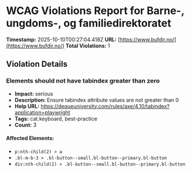 # WCAG Violations Report for Barne-, ungdoms-, og familiedirektoratet

**Timestamp:** 2025-10-10T00:27:04.418Z
**URL:** [https://www.bufdir.no/](https://www.bufdir.no/)
**Total Violations:** 1

## Violation Details

### Elements should not have tabindex greater than zero

- **Impact:** serious
- **Description:** Ensure tabindex attribute values are not greater than 0
- **Help URL:** https://dequeuniversity.com/rules/axe/4.10/tabindex?application=playwright
- **Tags:** cat.keyboard, best-practice
- **Count:** 3

#### Affected Elements:

- `p:nth-child(2) > a`
- `.bl-m-b-3 > .bl-button--small.bl-button--primary.bl-button`
- `div:nth-child(2) > .bl-button--small.bl-button--primary.bl-button`
